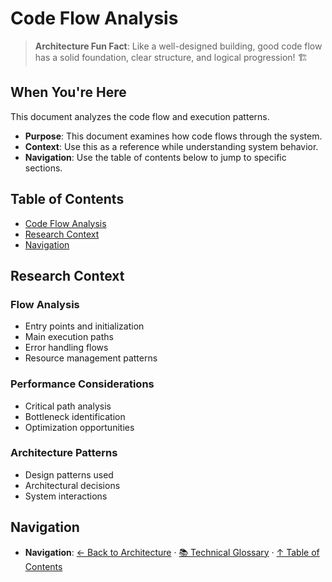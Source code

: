 # Code Flow Analysis

> **Architecture Fun Fact**: Like a well-designed building, good code flow has a solid foundation, clear structure, and logical progression! 🏗️

## When You're Here

This document analyzes the code flow and execution patterns.

* **Purpose**: This document examines how code flows through the system.
* **Context**: Use this as a reference while understanding system behavior.
* **Navigation**: Use the table of contents below to jump to specific sections.

## Table of Contents

* [Code Flow Analysis](#code-flow-analysis)
* [Research Context](#research-context)
* [Navigation](#navigation)

## Research Context

### Flow Analysis

* Entry points and initialization
* Main execution paths
* Error handling flows
* Resource management patterns

### Performance Considerations

* Critical path analysis
* Bottleneck identification
* Optimization opportunities

### Architecture Patterns

* Design patterns used
* Architectural decisions
* System interactions

## Navigation

* **Navigation**: [← Back to Architecture](../README.md) · [📚 Technical Glossary](../GLOSSARY.md) · [↑ Table of Contents](#code-flow-analysis)

